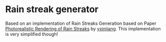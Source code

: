 # Rain streak generator

Based on an implementation of Rain Streaks Generation based on Paper [Photorealistic Rendering of Rain Streaks](http://www1.cs.columbia.edu/CAVE/publications/pdfs/Garg_TOG06.pdf)
by [yxinjiang](https://www.github.com/yxinjiang). This implementation is very simplified though!


